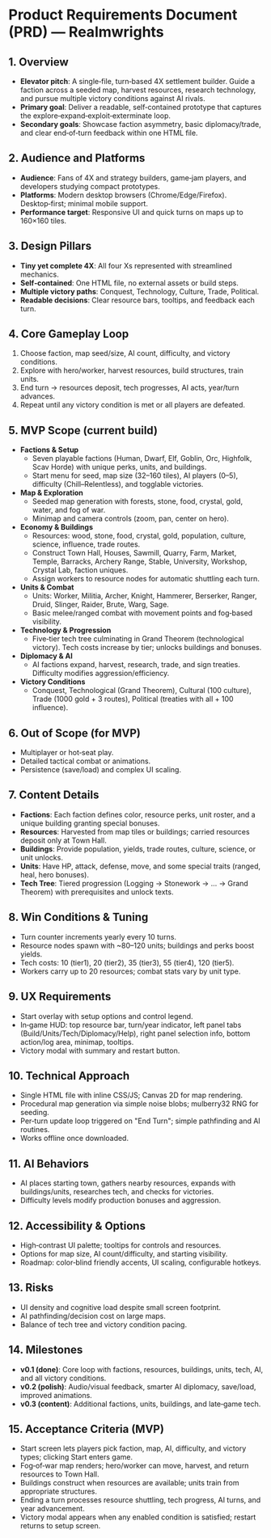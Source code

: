 # Product Requirements Document (PRD) — Realmwrights

## 1. Overview
- **Elevator pitch**: A single‑file, turn‑based 4X settlement builder. Guide a faction across a seeded map, harvest resources, research technology, and pursue multiple victory conditions against AI rivals.
- **Primary goal**: Deliver a readable, self‑contained prototype that captures the explore‑expand‑exploit‑exterminate loop.
- **Secondary goals**: Showcase faction asymmetry, basic diplomacy/trade, and clear end‑of‑turn feedback within one HTML file.

## 2. Audience and Platforms
- **Audience**: Fans of 4X and strategy builders, game‑jam players, and developers studying compact prototypes.
- **Platforms**: Modern desktop browsers (Chrome/Edge/Firefox). Desktop‑first; minimal mobile support.
- **Performance target**: Responsive UI and quick turns on maps up to 160×160 tiles.

## 3. Design Pillars
- **Tiny yet complete 4X**: All four Xs represented with streamlined mechanics.
- **Self‑contained**: One HTML file, no external assets or build steps.
- **Multiple victory paths**: Conquest, Technology, Culture, Trade, Political.
- **Readable decisions**: Clear resource bars, tooltips, and feedback each turn.

## 4. Core Gameplay Loop
1. Choose faction, map seed/size, AI count, difficulty, and victory conditions.
2. Explore with hero/worker, harvest resources, build structures, train units.
3. End turn → resources deposit, tech progresses, AI acts, year/turn advances.
4. Repeat until any victory condition is met or all players are defeated.

## 5. MVP Scope (current build)
- **Factions & Setup**
  - Seven playable factions (Human, Dwarf, Elf, Goblin, Orc, Highfolk, Scav Horde) with unique perks, units, and buildings.
  - Start menu for seed, map size (32–160 tiles), AI players (0–5), difficulty (Chill–Relentless), and togglable victories.
- **Map & Exploration**
  - Seeded map generation with forests, stone, food, crystal, gold, water, and fog of war.
  - Minimap and camera controls (zoom, pan, center on hero).
- **Economy & Buildings**
  - Resources: wood, stone, food, crystal, gold, population, culture, science, influence, trade routes.
  - Construct Town Hall, Houses, Sawmill, Quarry, Farm, Market, Temple, Barracks, Archery Range, Stable, University, Workshop, Crystal Lab, faction uniques.
  - Assign workers to resource nodes for automatic shuttling each turn.
- **Units & Combat**
  - Units: Worker, Militia, Archer, Knight, Hammerer, Berserker, Ranger, Druid, Slinger, Raider, Brute, Warg, Sage.
  - Basic melee/ranged combat with movement points and fog‑based visibility.
- **Technology & Progression**
  - Five‑tier tech tree culminating in Grand Theorem (technological victory). Tech costs increase by tier; unlocks buildings and bonuses.
- **Diplomacy & AI**
  - AI factions expand, harvest, research, trade, and sign treaties. Difficulty modifies aggression/efficiency.
- **Victory Conditions**
  - Conquest, Technological (Grand Theorem), Cultural (100 culture), Trade (1000 gold + 3 routes), Political (treaties with all + 100 influence).

## 6. Out of Scope (for MVP)
- Multiplayer or hot‑seat play.
- Detailed tactical combat or animations.
- Persistence (save/load) and complex UI scaling.

## 7. Content Details
- **Factions**: Each faction defines color, resource perks, unit roster, and a unique building granting special bonuses.
- **Resources**: Harvested from map tiles or buildings; carried resources deposit only at Town Hall.
- **Buildings**: Provide population, yields, trade routes, culture, science, or unit unlocks.
- **Units**: Have HP, attack, defense, move, and some special traits (ranged, heal, hero bonuses).
- **Tech Tree**: Tiered progression (Logging → Stonework → … → Grand Theorem) with prerequisites and unlock texts.

## 8. Win Conditions & Tuning
- Turn counter increments yearly every 10 turns.
- Resource nodes spawn with ~80–120 units; buildings and perks boost yields.
- Tech costs: 10 (tier1), 20 (tier2), 35 (tier3), 55 (tier4), 120 (tier5).
- Workers carry up to 20 resources; combat stats vary by unit type.

## 9. UX Requirements
- Start overlay with setup options and control legend.
- In‑game HUD: top resource bar, turn/year indicator, left panel tabs (Build/Units/Tech/Diplomacy/Help), right panel selection info, bottom action/log area, minimap, tooltips.
- Victory modal with summary and restart button.

## 10. Technical Approach
- Single HTML file with inline CSS/JS; Canvas 2D for map rendering.
- Procedural map generation via simple noise blobs; mulberry32 RNG for seeding.
- Per‑turn update loop triggered on "End Turn"; simple pathfinding and AI routines.
- Works offline once downloaded.

## 11. AI Behaviors
- AI places starting town, gathers nearby resources, expands with buildings/units, researches tech, and checks for victories.
- Difficulty levels modify production bonuses and aggression.

## 12. Accessibility & Options
- High‑contrast UI palette; tooltips for controls and resources.
- Options for map size, AI count/difficulty, and starting visibility.
- Roadmap: color‑blind friendly accents, UI scaling, configurable hotkeys.

## 13. Risks
- UI density and cognitive load despite small screen footprint.
- AI pathfinding/decision cost on large maps.
- Balance of tech tree and victory condition pacing.

## 14. Milestones
- **v0.1 (done)**: Core loop with factions, resources, buildings, units, tech, AI, and all victory conditions.
- **v0.2 (polish)**: Audio/visual feedback, smarter AI diplomacy, save/load, improved animations.
- **v0.3 (content)**: Additional factions, units, buildings, and late‑game tech.

## 15. Acceptance Criteria (MVP)
- Start screen lets players pick faction, map, AI, difficulty, and victory types; clicking Start enters game.
- Fog‑of‑war map renders; hero/worker can move, harvest, and return resources to Town Hall.
- Buildings construct when resources are available; units train from appropriate structures.
- Ending a turn processes resource shuttling, tech progress, AI turns, and year advancement.
- Victory modal appears when any enabled condition is satisfied; restart returns to setup screen.

